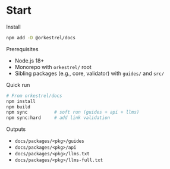 # Start

Install
```sh
npm add -D @orkestrel/docs
```

Prerequisites
- Node.js 18+
- Monorepo with `orkestrel/` root
- Sibling packages (e.g., core, validator) with `guides/` and `src/`

Quick run
```sh
# From orkestrel/docs
npm install
npm build
npm sync          # soft run (guides + api + llms)
npm sync:hard     # add link validation
```

Outputs
- `docs/packages/<pkg>/guides`
- `docs/packages/<pkg>/api`
- `docs/packages/<pkg>/llms.txt`
- `docs/packages/<pkg>/llms-full.txt`
